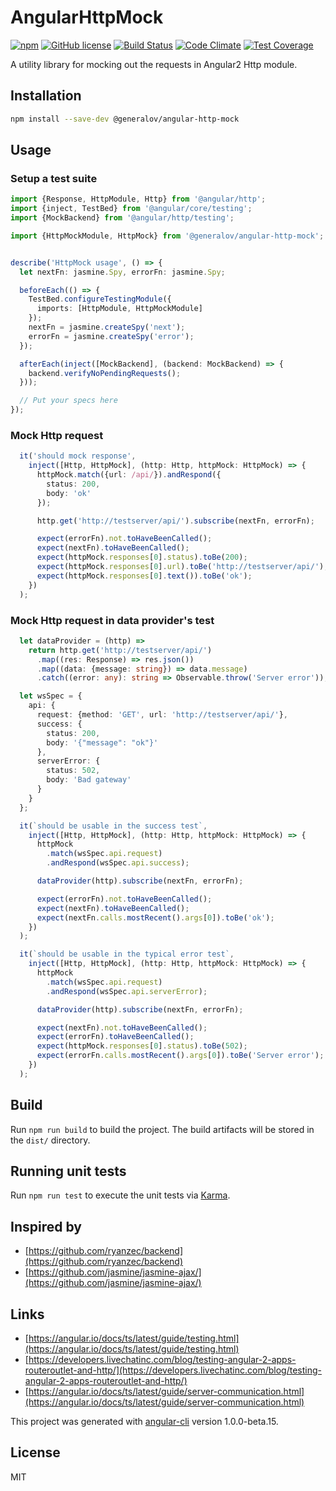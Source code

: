 # AngularHttpMock

[![npm](https://img.shields.io/npm/v/@generalov/angular-http-mock.svg)](https://www.npmjs.com/package/@generalov/angular-http-mock)
[![GitHub license](https://img.shields.io/badge/license-MIT-blue.svg?style=flat-square)](https://raw.githubusercontent.com/generalov/angular-http-mock/master/LICENSE)
[![Build Status](https://travis-ci.org/generalov/angular-http-mock.svg?branch=master)](https://travis-ci.org/generalov/angular-http-mock)
[![Code Climate](https://codeclimate.com/github/generalov/angular-http-mock/badges/gpa.svg)](https://codeclimate.com/github/generalov/angular-http-mock)
[![Test Coverage](https://codeclimate.com/github/generalov/angular-http-mock/badges/coverage.svg)](https://codeclimate.com/github/generalov/angular-http-mock/coverage)

A utility library for mocking out the requests in Angular2 Http module.

## Installation

```sh
npm install --save-dev @generalov/angular-http-mock
```

## Usage

### Setup a test suite

```TypeScript
import {Response, HttpModule, Http} from '@angular/http';
import {inject, TestBed} from '@angular/core/testing';
import {MockBackend} from '@angular/http/testing';

import {HttpMockModule, HttpMock} from '@generalov/angular-http-mock';


describe('HttpMock usage', () => {
  let nextFn: jasmine.Spy, errorFn: jasmine.Spy;

  beforeEach(() => {
    TestBed.configureTestingModule({
      imports: [HttpModule, HttpMockModule]
    });
    nextFn = jasmine.createSpy('next');
    errorFn = jasmine.createSpy('error');
  });

  afterEach(inject([MockBackend], (backend: MockBackend) => {
    backend.verifyNoPendingRequests();
  }));

  // Put your specs here
});
```

### Mock Http request

```TypeScript
  it('should mock response',
    inject([Http, HttpMock], (http: Http, httpMock: HttpMock) => {
      httpMock.match({url: /api/}).andRespond({
        status: 200,
        body: 'ok'
      });

      http.get('http://testserver/api/').subscribe(nextFn, errorFn);

      expect(errorFn).not.toHaveBeenCalled();
      expect(nextFn).toHaveBeenCalled();
      expect(httpMock.responses[0].status).toBe(200);
      expect(httpMock.responses[0].url).toBe('http://testserver/api/');
      expect(httpMock.responses[0].text()).toBe('ok');
    })
  );
```

### Mock Http request in data provider's test

```TypeScript
  let dataProvider = (http) =>
    return http.get('http://testserver/api/')
      .map((res: Response) => res.json())
      .map((data: {message: string}) => data.message)
      .catch((error: any): string => Observable.throw('Server error'));
```

```TypeScript
  let wsSpec = {
    api: {
      request: {method: 'GET', url: 'http://testserver/api/'},
      success: {
        status: 200,
        body: '{"message": "ok"}'
      },
      serverError: {
        status: 502,
        body: 'Bad gateway'
      }
    }
  };
```

```TypeScript
  it(`should be usable in the success test`,
    inject([Http, HttpMock], (http: Http, httpMock: HttpMock) => {
      httpMock
        .match(wsSpec.api.request)
        .andRespond(wsSpec.api.success);

      dataProvider(http).subscribe(nextFn, errorFn);

      expect(errorFn).not.toHaveBeenCalled();
      expect(nextFn).toHaveBeenCalled();
      expect(nextFn.calls.mostRecent().args[0]).toBe('ok');
    })
  );

  it(`should be usable in the typical error test`,
    inject([Http, HttpMock], (http: Http, httpMock: HttpMock) => {
      httpMock
        .match(wsSpec.api.request)
        .andRespond(wsSpec.api.serverError);

      dataProvider(http).subscribe(nextFn, errorFn);

      expect(nextFn).not.toHaveBeenCalled();
      expect(errorFn).toHaveBeenCalled();
      expect(httpMock.responses[0].status).toBe(502);
      expect(errorFn.calls.mostRecent().args[0]).toBe('Server error');
    })
  );
```

## Build

Run `npm run build` to build the project. The build artifacts will be
stored in the `dist/` directory.

## Running unit tests

Run `npm run test` to execute the unit tests via [Karma][karma].

## Inspired by

* [https://github.com/ryanzec/backend](https://github.com/ryanzec/backend)
* [https://github.com/jasmine/jasmine-ajax/](https://github.com/jasmine/jasmine-ajax/)

## Links

* [https://angular.io/docs/ts/latest/guide/testing.html](https://angular.io/docs/ts/latest/guide/testing.html)
* [https://developers.livechatinc.com/blog/testing-angular-2-apps-routeroutlet-and-http/](https://developers.livechatinc.com/blog/testing-angular-2-apps-routeroutlet-and-http/)
* [https://angular.io/docs/ts/latest/guide/server-communication.html](https://angular.io/docs/ts/latest/guide/server-communication.html)

This project was generated with [angular-cli][angular-cli]
version 1.0.0-beta.15.

## License

MIT

[angular-cli]: https://github.com/angular/angular-cli
[karma]: https://karma-runner.github.io


